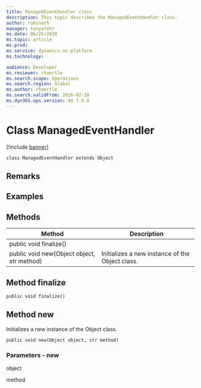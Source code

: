 ```yaml
---
title: ManagedEventHandler class
description: This topic describes the ManagedEventHandler class.
author: robinarh
manager: tonyafehr
ms.date: 06/25/2020
ms.topic: article
ms.prod: 
ms.service: dynamics-ax-platform
ms.technology: 

audience: Developer
ms.reviewer: rhaertle
ms.search.scope: Operations
ms.search.region: Global
ms.author: rhaertle
ms.search.validFrom: 2016-02-28
ms.dyn365.ops.version: AX 7.0.0
---
```


# Class ManagedEventHandler

[!include [banner](../includes/banner.md)]

```xpp
class ManagedEventHandler extends Object
```

## Remarks

## Examples

## Methods

| Method                                     | Description                                     |
|--------------------------------------------|-------------------------------------------------|
| public void finalize()                     |                                                 |
| public void new(Object object, str method) | Initializes a new instance of the Object class. |

## Method finalize

```xpp
public void finalize()
```

## Method new

Initializes a new instance of the Object class.

```xpp
public void new(Object object, str method)
```

### Parameters - new

object  

<!-- -->

method  

